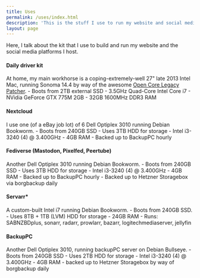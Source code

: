 ```yaml
---
title: Uses
permalink: /uses/index.html
description: 'This is the stuff I use to run my website and social media platforms.'
layout: page
---
```


Here, I talk about the kit that I use to build and run my website and the social media platforms I host. 

#### Daily driver kit

At home, my main workhorse is a coping-extremely-well 27" late 2013 Intel Mac, running Sonoma 14.4 by way of the awesome [Open Core Legacy Patcher](https://dortania.github.io/OpenCore-Legacy-Patcher/).
    - Boots from 2TB external SSD
    - 3.5GHz Quad-Core Intel Core i7
    - NVidia GeForce GTX 775M 2GB
    - 32GB 1600MHz DDR3 RAM

#### Nextcloud

I use one (of a eBay job lot) of 6 Dell Optiplex 3010 running Debian Bookworm.
    - Boots from 240GB SSD
    - Uses 3TB HDD for storage
    - Intel i3-3240 (4) @ 3.400GHz
    - 4GB RAM
    - Backed up to BackupPC hourly

#### Fediverse (Mastodon, Pixelfed, Peertube)

Another Dell Optiplex 3010 running Debian Bookworm.
    - Boots from 240GB SSD
    - Uses 3TB HDD for storage
    - Intel i3-3240 (4) @ 3.400GHz
    - 4GB RAM
    - Backed up to BackupPC hourly
    - Backed up to Hetzner Storagebox via borgbackup daily

#### Servarr*

A custom-built Intel i7 running Debian Bookworm.
    - Boots from 240GB SSD.
    - Uses 8TB + 1TB (LVM) HDD for storage
    - 24GB RAM
    - Runs: SABNZBDplus, sonarr, radarr, prowlarr, bazarr, logitechmediaserver, jellyfin

#### BackupPC

Another Dell Optiplex 3010, running backupPC server on Debian Bullseye.
    - Boots from 240GB SSD
    - Uses 2TB HDD for storage
    - Intel i3-3240 (4) @ 3.400GHz
    - 4GB RAM
    - backed up to Hetzner Storagebox by way of borgbackup daily